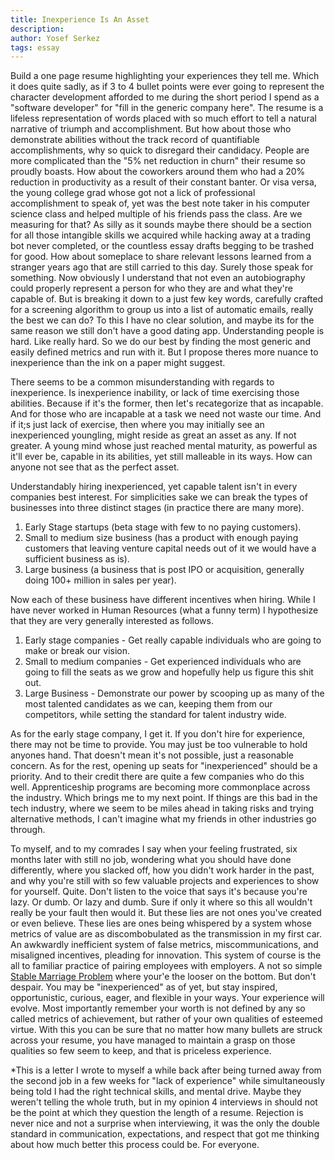 ```yaml
---
title: Inexperience Is An Asset
description:
author: Yosef Serkez
tags: essay
---
```

Build a one page resume highlighting your experiences they tell me. Which it does quite sadly, as if 3 to 4 bullet points were ever going to represent the character development afforded to me during the short period I spend as a "software developer" for "fill in the generic company here". The resume is a lifeless representation of words placed with so much effort to tell a natural narrative of triumph and accomplishment. But how about those who demonstrate abilities without the track record of quantifiable accomplishments, why so quick to disregard their candidacy. People are more complicated than the "5% net reduction in churn" their resume so proudly boasts. How about the coworkers around them who had a 20% reduction in productivity as a result of their constant banter. Or visa versa, the young college grad whose got not a lick of professional accomplishment to speak of, yet was the best note taker in his computer science class and helped multiple of his friends pass the class. Are we measuring for that?  As silly as it sounds maybe there should be a section for all those intangible skills we acquired while hacking away at a trading bot never completed, or the countless essay drafts begging to be trashed for good. How about someplace to share relevant lessons learned from a stranger years ago that are still carried to this day. Surely those speak for something. Now obviously I understand that not even an autobiography could properly represent a person for who they are and what they're capable of. But is breaking it down to a just few key words, carefully crafted for a screening algorithm to group us into a list of automatic emails, really the best we can do? To this I have no clear solution, and maybe its for the same reason we still don't have a good dating app. Understanding people is hard. Like really hard. So we do our best by finding the most generic and easily defined metrics and run with it. But I propose theres more nuance to inexperience than the ink on a paper might suggest.

There seems to be a common misunderstanding with regards to inexperience. Is inexperience inability, or lack of time exercising those abilities. Because if it's the former, then let's recategorize that as incapable. And for those who are incapable at a task we need not waste our time. And if it;s just lack of exercise, then where you may initially see an inexperienced youngling, might reside as great an asset as any. If not greater. A young mind whose just reached mental maturity, as powerful as it'll ever be, capable in its abilities, yet still malleable in its ways. How can anyone not see that as the perfect asset. 

Understandably hiring inexperienced, yet capable talent isn't in every companies best interest. For simplicities sake we can break the types of businesses into three distinct stages (in practice there are many more). 
1. Early Stage startups (beta stage with few to no paying customers).
2. Small to medium size business (has a product with enough paying customers that leaving venture capital needs out of it we would have a sufficient business as is).
3. Large business (a business that is post IPO or acquisition, generally doing 100+ million in sales per year).

Now each of these business have different incentives when hiring. While I have never worked in Human Resources (what a funny term) I hypothesize that they are very generally interested as follows.
1. Early stage companies - Get really capable individuals who are going to make or break our vision.
2. Small to medium companies - Get experienced individuals who are going to fill the seats as we grow and hopefully help us figure this shit out.
3. Large Business - Demonstrate our power by scooping up as many of the most talented candidates as we can, keeping them from our competitors, while setting the standard for talent industry wide.

As for the early stage company, I get it. If you don't hire for experience, there may not be time to provide. You may just be too vulnerable to hold anyones hand. That doesn't mean it's not possible, just a reasonable concern. As for the rest, opening up seats for "inexperienced" should be a priority. And to their credit there are quite a few companies who do this well. Apprenticeship programs are becoming more commonplace across the industry. Which brings me to my next point. If things are this bad in the tech industry, where we seem to be miles ahead in taking risks and trying alternative methods, I can't imagine what my friends in other industries go through. 

To myself, and to my comrades I say when your feeling frustrated, six months later with still no job, wondering what you should have done differently, where you slacked off, how you didn't work harder in the past, and why you're still with so few valuable projects and experiences to show for yourself. Quite. Don't listen to the voice that says it's because you're lazy. Or dumb. Or lazy and dumb. Sure if only it where so this all wouldn't really be your fault then would it. But these lies are not ones you've created or even believe. These lies are ones being whispered by a system whose metrics of value are as discombobulated as the transmission in my first car.  An awkwardly inefficient system of false metrics, miscommunications, and misaligned incentives, pleading for innovation. This system of course is the all to familiar practice of pairing employees with employers. A not so simple [Stable Marriage Problem](https://en.wikipedia.org/wiki/Stable_marriage_problem) where your'e the looser on the bottom. But don't despair. You may be "inexperienced" as of yet, but stay inspired, opportunistic, curious, eager, and flexible in your ways. Your experience will evolve. Most importantly remember your worth is not defined by any so called metrics of achievement, but rather of your own qualities of esteemed virtue. With this you can be sure that no matter how many bullets are struck across your resume, you have managed to maintain a grasp on those qualities so few seem to keep, and that is priceless experience.

*This is a letter I wrote to myself a while back after being turned away from the second job in a few weeks for "lack of experience" while simultaneously being told I had the right technical skills, and mental drive. Maybe they weren't telling the whole truth, but in my opinion 4 interviews in should not be the point at which they question the length of a resume. Rejection is never nice and not a surprise when interviewing, it was the only the double standard in communication, expectations, and respect that got me thinking about how much better this process could be. For everyone.

